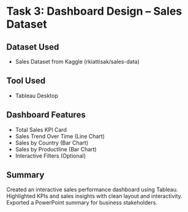 # Task 3: Dashboard Design – Sales Dataset

## Dataset Used
- Sales Dataset from Kaggle (rkiattisak/sales-data)

## Tool Used
- Tableau Desktop

## Dashboard Features
- Total Sales KPI Card
- Sales Trend Over Time (Line Chart)
- Sales by Country (Bar Chart)
- Sales by Productline (Bar Chart)
- Interactive Filters (Optional)

## Summary
Created an interactive sales performance dashboard using Tableau. Highlighted KPIs and sales insights with clean layout and interactivity. Exported a PowerPoint summary for business stakeholders.
